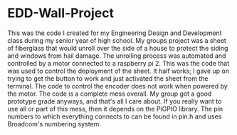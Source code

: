 # EDD-Wall-Project

  This was the code I created for my Engineering Design and Development class during my senior year of high school. My groups project was a sheet of fiberglass that would unroll over the side of a house to protect the siding and windows from hail damage. The unrolling process was automated and controlled by a motor connected to a raspberry pi 2. This was the code that was used to control the deployment of the sheet. 
  It half works; I gave up on trying to get the button to work and just activated the sheet from the terminal. The code to control the encoder does not work when powered by the motor. The code is a complete mess overall. My group got a good prototype grade anyways, and that's all I care about.
  If you really want to use all or part of this mess, then it depends on the PiGPIO library. The pin numbers to which everything connects to can be found in pin.h and uses Broadcom's numbering system.
